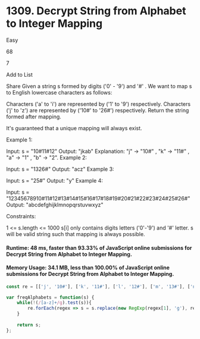 # 1309. Decrypt String from Alphabet to Integer Mapping
Easy

68

7

Add to List

Share
Given a string s formed by digits ('0' - '9') and '#' . We want to map s to English lowercase characters as follows:

Characters ('a' to 'i') are represented by ('1' to '9') respectively.
Characters ('j' to 'z') are represented by ('10#' to '26#') respectively. 
Return the string formed after mapping.

It's guaranteed that a unique mapping will always exist.

 

Example 1:

Input: s = "10#11#12"
Output: "jkab"
Explanation: "j" -> "10#" , "k" -> "11#" , "a" -> "1" , "b" -> "2".
Example 2:

Input: s = "1326#"
Output: "acz"
Example 3:

Input: s = "25#"
Output: "y"
Example 4:

Input: s = "12345678910#11#12#13#14#15#16#17#18#19#20#21#22#23#24#25#26#"
Output: "abcdefghijklmnopqrstuvwxyz"
 

Constraints:

1 <= s.length <= 1000
s[i] only contains digits letters ('0'-'9') and '#' letter.
s will be valid string such that mapping is always possible.

#### Runtime: 48 ms, faster than 93.33% of JavaScript online submissions for Decrypt String from Alphabet to Integer Mapping.
#### Memory Usage: 34.1 MB, less than 100.00% of JavaScript online submissions for Decrypt String from Alphabet to Integer Mapping.
```javascript
const re = [['j', '10#'], ['k', '11#'], ['l', '12#'], ['m', '13#'], ['n', '14#'], ['o', '15#'], ['p', '16#'], ['q', '17#'], ['r', '18#'], ['s', '19#'], ['t', '20#'], ['u', '21#'], ['v', '22#'], ['w', '23#'], ['x', '24#'], ['y', '25#'], ['z', '26#'], ['a', '1'], ['b', '2'], ['c', '3'], ['d', '4'], ['e', '5'], ['f', '6'], ['g', '7'], ['h', '8'], ['i', '9']];

var freqAlphabets = function(s) {
    while(!(/[a-z]+/g).test(s)){
        re.forEach(regex => s = s.replace(new RegExp(regex[1], 'g'), regex[0]));
    }
    
    return s;
};
```
